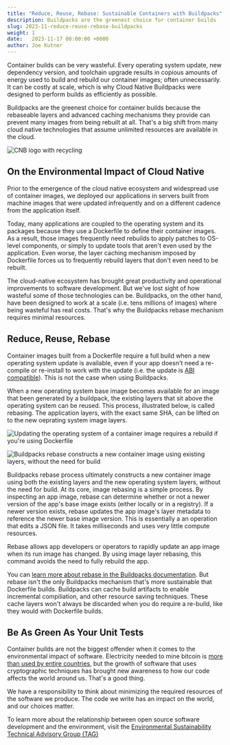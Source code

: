 ```yaml
---
title: "Reduce, Reuse, Rebase: Sustainable Containers with Buildpacks"
description: Buildpacks are the greenest choice for container builds
slug: 2023-11-reduce-reuse-rebase-buildpacks
weight: 1
date:   2023-11-17 00:00:00 +0000
author: Joe Kutner
---
```


Container builds can be very wasteful. Every operating system update, new dependency version, and toolchain upgrade results in copious amounts of energy used to build and rebuild our container images; often unnecessarily. It can be costly at scale, which is why Cloud Native Buildpacks were designed to perform builds as efficiently as possible.

Buildpacks are the greenest choice for container builds because the rebaseable layers and advanced caching mechanisms they provide can prevent many images from being rebuilt at all. That's a big shift from many cloud native technologies that assume unlimited resources are available in the cloud.

<p class="mt-5 mb-5"><img src="/images/blogs/2023-11-reduce-reuse-rebase-buildpacks/cnb-green-logo.png" alt="CNB logo with recycling"></p>

## On the Environmental Impact of Cloud Native

Prior to the emergence of the cloud native ecosystem and widespread use of container images, we deployed our applications in servers built from machine images that were updated infrequently and on a different cadence from the application itself.

Today, many applications are coupled to the operating system and its packages because they use a Dockerfile to define their container images. As a result, those images frequently need rebuilds to apply patches to OS-level components, or simply to update tools that aren't even used by the application. Even worse, the layer caching mechanism imposed by Dockerfile forces us to frequently rebuild layers that don't even need to be rebuilt.

The cloud-native ecosystem has brought great productivity and operational improvements to software development. But we've lost sight of how wasteful some of those technologies can be.
Buildpacks, on the other hand, have been designed to work at a scale (i.e. tens millions of images) where being wasteful has real costs. That's why the Buildpacks rebase mechanism requires minimal resources.

## Reduce, Reuse, Rebase

Container images built from a Dockerfile require a full build when a new operating system update is available, even if your app doesn't need a re-compile or re-install to work with the update (i.e. the update is [ABI compatible](https://en.wikipedia.org/wiki/Application_binary_interface)). This is not the case when using Buildpacks.

When a new operating system base image becomes available for an image that been generated by a buildpack, the existing layers that sit above the operating system can be reused. This process, illustrated below, is called rebasing. The application layers, with the exact same SHA, can be lifted on to the new oeprating system image layers.

<p class="mt-5 mb-5"><img src="/images/blogs/2023-11-reduce-reuse-rebase-buildpacks/cnb-new-base.png" alt="Updating the operating system of a container image requires a rebuild if you're using Dockerfile"></p>

<p class="mt-5 mb-5"><img src="/images/blogs/2023-11-reduce-reuse-rebase-buildpacks/cnb-rebase.png" alt="Buildpacks rebase constructs a new container image using existing layers, without the need for build"></p>

Buildpacks rebase process ultimately constructs a new container image using both the existing layers and the new operating system layers, without the need for build. At its core, image rebasing is a simple process. By inspecting an app image, rebase can determine whether or not a newer version of the app's base image exists (either locally or in a registry). If a newer version exists, rebase updates the app image's layer metadata to reference the newer base image version. This is essentially a an operation that edits a JSON file. It takes milliseconds and uses very little compute resources. 

Rebase allows app developers or operators to rapidly update an app image when its run image has changed. By using image layer rebasing, this command avoids the need to fully rebuild the app.

You can [learn more about rebase in the Buildpacks documentation](https://buildpacks.io/docs/concepts/operations/rebase/). But rebase isn't the only Buildpacks mechanism that's more sustainable that Dockerfile builds. Buildpacks can cache build artifacts to enable incremental compiliation, and other resource saving techniques. These cache layers won't always be discarded when you do require a re-build, like they would with Dockerfile builds.

## Be As Green As Your Unit Tests

Container builds are not the biggest offender when it comes to the environmental impact of software. Electricity needed to mine bitcoin is [more than used by entire countries](https://www.theguardian.com/technology/2021/feb/27/bitcoin-mining-electricity-use-environmental-impact), but the growth of software that uses cryptographic techniques has brought new awareness to how our code affects the world around us. That's a good thing.

We have a responsibility to think about minimizing the required resources of the software we produce. The code we write has an impact on the world, and our choices matter.

To learn more about the relationship between open source software development and the environment, visit the [Environmental Sustainability Technical Advisory Group (TAG)](https://tag-env-sustainability.cncf.io/)
